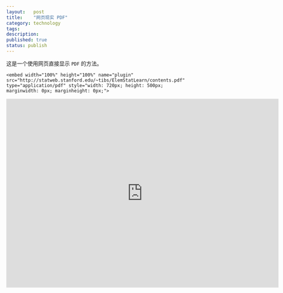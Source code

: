 ```yaml
---
layout:   post
title:    "网页现实 PDF"
category: technology
tags:     
description: 
published: true
status: publish
---
```


这是一个使用网页直接显示 `PDF` 的方法。

    <embed width="100%" height="100%" name="plugin" src="http://statweb.stanford.edu/~tibs/ElemStatLearn/contents.pdf" type="application/pdf" style="width: 720px; height: 500px; marginwidth: 0px; marginheight: 0px;">
    

<embed width="100%" height="100%" name="plugin" src="http://statweb.stanford.edu/~tibs/ElemStatLearn/contents.pdf" type="application/pdf" style="width: 720px; height: 500px; marginwidth: 0px; marginheight: 0px;">
